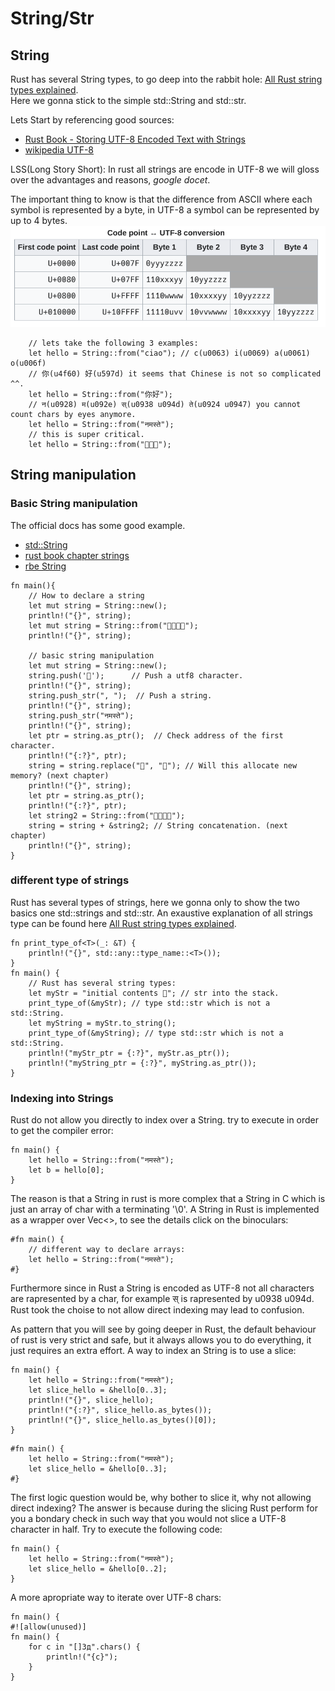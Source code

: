# String/Str

## String
Rust has several String types, to go deep into the rabbit hole: [All Rust string types explained](https://youtu.be/CpvzeyzgQdw?si=mlEyO666k49tX_7n).  
Here we gonna stick to the simple std::String and std::str.

Lets Start by referencing good sources:
- [Rust Book - Storing UTF-8 Encoded Text with Strings](https://rust-book.cs.brown.edu/ch08-02-strings.html) 
- [wikipedia UTF-8](https://en.wikipedia.org/wiki/UTF-8) 

LSS(Long Story Short):
In rust all strings are encode in UTF-8 we will gloss over the advantages and reasons, *google docet*.

The important thing to know is that the difference from ASCII where each symbol is represented by a byte,
in UTF-8 a symbol can be represented by up to 4 bytes.
![UTF-8 encoding ref: wikipedia](./imgs/UTF-8-Encoding.png) 
```rust,editable
    // lets take the following 3 examples:
    let hello = String::from("ciao"); // c(u0063) i(u0069) a(u0061) o(u006f)
    // 你(u4f60) 好(u597d) it seems that Chinese is not so complicated ^^.
    let hello = String::from("你好");     
    // न(u0928) म(u092e) स्(u0938 u094d) ते(u0924 u0947) you cannot count chars by eyes anymore.
    let hello = String::from("नमस्ते");
    // this is super critical.
    let hello = String::from("🐖💨💩");
```
## String manipulation
### Basic String manipulation
The official docs has some good example.
- [std::String](https://doc.rust-lang.org/std/string/struct.String.html)
- [rust book chapter strings](https://rust-book.cs.brown.edu/ch08-02-strings.html)
- [rbe String](https://doc.rust-lang.org/rust-by-example/std/str.html)
```rust,editable
fn main(){
    // How to declare a string
    let mut string = String::new();
    println!("{}", string);
    let mut string = String::from("💩💩💩💩");
    println!("{}", string);

    // basic string manipulation
    let mut string = String::new();
    string.push('🐖');      // Push a utf8 character.
    println!("{}", string);
    string.push_str(", ");  // Push a string.
    println!("{}", string);
    string.push_str("नमस्ते");
    println!("{}", string);
    let ptr = string.as_ptr();  // Check address of the first character.
    println!("{:?}", ptr);
    string = string.replace("🐖", "💩"); // Will this allocate new memory? (next chapter)
    println!("{}", string);
    let ptr = string.as_ptr();
    println!("{:?}", ptr);
    let string2 = String::from("💩💩💩💩");
    string = string + &string2; // String concatenation. (next chapter)
    println!("{}", string);
}
```
### different type of strings
Rust has several types of strings, here we gonna only to show the two basics one std::strings and std::str.
An exaustive explanation of all strings type can be found here [All Rust string types explained](https://www.youtube.com/watch?v=CpvzeyzgQdw&t=636s).
```rust,editable
fn print_type_of<T>(_: &T) {
    println!("{}", std::any::type_name::<T>());
}
fn main() {
    // Rust has several string types:
    let myStr = "initial contents 🍄"; // str into the stack.
    print_type_of(&myStr); // type std::str which is not a std::String.
    let myString = myStr.to_string();
    print_type_of(&myString); // type std::str which is not a std::String.
    println!("myStr_ptr = {:?}", myStr.as_ptr());
    println!("myString_ptr = {:?}", myString.as_ptr());
}
```

### Indexing into Strings
Rust do not allow you directly to index over a String. try to execute in order to get the compiler error:
```rust,editable
fn main() {
    let hello = String::from("नमस्ते");
    let b = hello[0];
}
```
The reason is that a String in rust is more complex that a String in C which is just an array of char with a terminating '\0'.
A String in Rust is implemented as a wrapper over Vec<>, to see the details click on the binoculars:
```aquascope,interpreter
#fn main() {
    // different way to declare arrays:
    let hello = String::from("नमस्ते");
#}
```
Furthermore since in Rust a String is encoded as UTF-8 not all characters are rapresented by a char, for example स् is rapresented by u0938 u094d.
Rust took the choise to not allow direct indexing may lead to confusion.

As pattern that you will see by going deeper in Rust, the default behaviour of rust is very strict and safe, but it always allows you to do everything,
it just requires an extra effort.
A way to index an String is to use a slice:
```rust,editable
fn main() {
    let hello = String::from("नमस्ते");
    let slice_hello = &hello[0..3];
    println!("{}", slice_hello);
    println!("{:?}", slice_hello.as_bytes());
    println!("{}", slice_hello.as_bytes()[0]);
}
```
```aquascope,interpreter
#fn main() {
    let hello = String::from("नमस्ते");
    let slice_hello = &hello[0..3];
#}
```

The first logic question would be, why bother to slice it, why not allowing direct indexing?
The answer is because during the slicing Rust perform for you a bondary check in such way that you would not slice a UTF-8 character in half.
Try to execute the following code:

```rust,editable
fn main() {
    let hello = String::from("नमस्ते");
    let slice_hello = &hello[0..2];
}
```

A more apropriate way to iterate over UTF-8 chars:
```rust,editable
fn main() {
#![allow(unused)]
fn main() {
    for c in "[]Зд".chars() {
        println!("{c}");
    }
}
```
